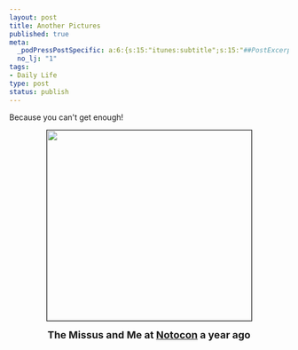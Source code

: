 ```yaml
--- 
layout: post
title: Another Pictures
published: true
meta: 
  _podPressPostSpecific: a:6:{s:15:"itunes:subtitle";s:15:"##PostExcerpt##";s:14:"itunes:summary";s:15:"##PostExcerpt##";s:15:"itunes:keywords";s:17:"##WordPressCats##";s:13:"itunes:author";s:10:"##Global##";s:15:"itunes:explicit";s:7:"Default";s:12:"itunes:block";s:7:"Default";}
  no_lj: "1"
tags: 
- Daily Life
type: post
status: publish
---
```

Because you can't get enough!
<p align="center"> <img src="http://www.arcanology.com/images/r-al-noto.jpg" border="1" height="343" width="369" /></p>
<p align="center"><strong><font size="4">The Missus and Me at <a href="http://www.notocon.org/">Notocon</a> a year ago</font></strong></p>
